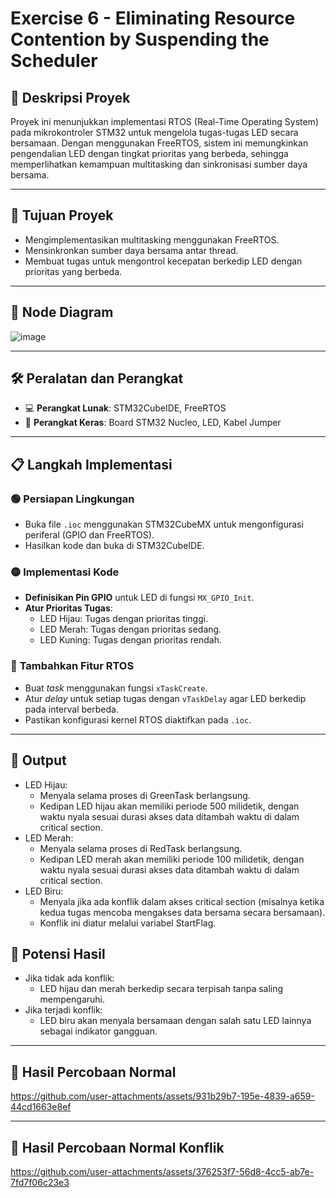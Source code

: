 # Exercise 6 - Eliminating Resource Contention by Suspending the Scheduler

## 📜 Deskripsi Proyek
Proyek ini menunjukkan implementasi RTOS (Real-Time Operating System) pada mikrokontroler STM32 untuk mengelola tugas-tugas LED secara bersamaan. Dengan menggunakan FreeRTOS, sistem ini memungkinkan pengendalian LED dengan tingkat prioritas yang berbeda, sehingga memperlihatkan kemampuan multitasking dan sinkronisasi sumber daya bersama.

---

## 🎯 Tujuan Proyek
- Mengimplementasikan multitasking menggunakan FreeRTOS.  
- Mensinkronkan sumber daya bersama antar thread.  
- Membuat tugas untuk mengontrol kecepatan berkedip LED dengan prioritas yang berbeda.

---

## 📂 Node Diagram
![image](https://github.com/user-attachments/assets/cf2f3053-5879-4e3c-a2cb-1b0d58f35c8d)

---

## 🛠️ Peralatan dan Perangkat
- 💻 **Perangkat Lunak**: STM32CubeIDE, FreeRTOS  
- 🔧 **Perangkat Keras**: Board STM32 Nucleo, LED, Kabel Jumper  

---

## 📋 Langkah Implementasi
### 🟢 **Persiapan Lingkungan**
- Buka file `.ioc` menggunakan STM32CubeMX untuk mengonfigurasi periferal (GPIO dan FreeRTOS).  
- Hasilkan kode dan buka di STM32CubeIDE.

### 🟡 **Implementasi Kode**
- **Definisikan Pin GPIO** untuk LED di fungsi `MX_GPIO_Init`.  
- **Atur Prioritas Tugas**:
  - LED Hijau: Tugas dengan prioritas tinggi.  
  - LED Merah: Tugas dengan prioritas sedang.  
  - LED Kuning: Tugas dengan prioritas rendah.  

### 🔵 **Tambahkan Fitur RTOS**
- Buat *task* menggunakan fungsi `xTaskCreate`.  
- Atur *delay* untuk setiap tugas dengan `vTaskDelay` agar LED berkedip pada interval berbeda.  
- Pastikan konfigurasi kernel RTOS diaktifkan pada `.ioc`.

---

## 🌟 Output
- LED Hijau:
  - Menyala selama proses di GreenTask berlangsung.
  - Kedipan LED hijau akan memiliki periode 500 milidetik, dengan waktu nyala sesuai durasi akses data ditambah waktu di dalam critical section.
- LED Merah:
  - Menyala selama proses di RedTask berlangsung.
  - Kedipan LED merah akan memiliki periode 100 milidetik, dengan waktu nyala sesuai durasi akses data ditambah waktu di dalam critical section.
- LED Biru:
  - Menyala jika ada konflik dalam akses critical section (misalnya ketika kedua tugas mencoba mengakses data bersama secara bersamaan).
  - Konflik ini diatur melalui variabel StartFlag.

## 🌟 Potensi Hasil
- Jika tidak ada konflik:
  - LED hijau dan merah berkedip secara terpisah tanpa saling mempengaruhi.
- Jika terjadi konflik:
  - LED biru akan menyala bersamaan dengan salah satu LED lainnya sebagai indikator gangguan.

---

## 🧪 Hasil Percobaan Normal
https://github.com/user-attachments/assets/931b29b7-195e-4839-a659-44cd1663e8ef

---

## 🧪 Hasil Percobaan Normal Konflik
https://github.com/user-attachments/assets/376253f7-56d8-4cc5-ab7e-7fd7f06c23e3
